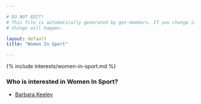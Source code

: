 ```yaml
---

# DO NOT EDIT!
# This file is automatically generated by get-members. If you change it, bad
# things will happen.

layout: default
title: "Women In Sport"

---
```


{% include interests/women-in-sport.md %}

### Who is interested in Women In Sport?


* [Barbara Keeley](members/barbara-keeley.html)
